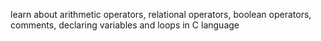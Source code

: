 learn about arithmetic operators, relational operators, boolean operators, comments, declaring variables and loops in C language
